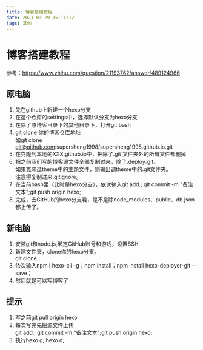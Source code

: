 ```yaml
---
title: 博客搭建教程
date: 2021-03-29 15:11:12
tags: 其他
---
```

# 博客搭建教程
参考：https://www.zhihu.com/question/21193762/answer/489124966

## 原电脑
1. 先在github上新建一个hexo分支
2. 在这个仓库的settings中，选择默认分支为hexo分支
3. 在除了原博客目录下的其他目录下，打开git bash
4. git clone 你的博客仓库地址  
   如git clone git@github.com:supersheng1998/supersheng1998.github.io.git
5. 在克隆到本地的XXX.github.io中，把除了.git 文件夹外的所有文件都删掉
6. 把之前我们写的博客源文件全部复制过来，除了.deploy_git。  
   如果克隆过theme中的主题文件，则输出调theme中的.git文件夹。  
   注意得复制过来.gitignore。
7. 在当前bash里（此时是hexo分支），依次输入git add.; git commit -m "备注文本";git push origin hexo;
8. 完成，去GitHub的hexo分支看，是不是除node_modules、public、db.json都上传了。  

## 新电脑
1. 安装git和node.js,绑定GitHub账号和游戏，设置SSH
2. 新建文件夹，clone你的hexo分支。  
   git clone ...
3. 依次输入npm i hexo-cli -g；npm install；npm install hexo-deployer-git --save；
4. 然后就是可以写博客了
   
## 提示
1. 写之前git pull origin hexo
2. 每次写完先把源文件上传  
   git add.; git commit -m "备注文本";git push origin hexo;
3. 执行hexo g; hexo d;